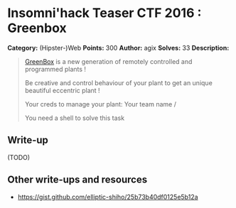 # Insomni'hack Teaser CTF 2016 : Greenbox

**Category:** (Hipster-)Web
**Points:** 300
**Author:** agix
**Solves:** 33
**Description:**

> [GreenBox](http://greenbox.insomnihack.ch/) is a new generation of remotely controlled and programmed plants !
> 
> Be creative and control behaviour of your plant to get an unique beautiful eccentric plant !
> 
> Your creds to manage your plant: Your team name / <password>
> 
> You need a shell to solve this task


## Write-up

(TODO)

## Other write-ups and resources

* https://gist.github.com/elliptic-shiho/25b73b40df0125e5b12a
